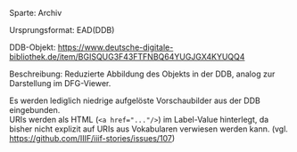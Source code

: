 Sparte: Archiv

Ursprungsformat: EAD(DDB)

DDB-Objekt: https://www.deutsche-digitale-bibliothek.de/item/BGISQUG3F43FTFNBQ64YUGJGX4KYUQQ4

Beschreibung: Reduzierte Abbildung des Objekts in der DDB, analog zur Darstellung im DFG-Viewer.  

Es werden lediglich niedrige aufgelöste Vorschaubilder aus der DDB eingebunden.  
URIs werden als HTML (`<a href="..."/>`) im Label-Value hinterlegt, da bisher nicht explizit auf URIs aus Vokabularen verwiesen werden kann. (vgl. https://github.com/IIIF/iiif-stories/issues/107)